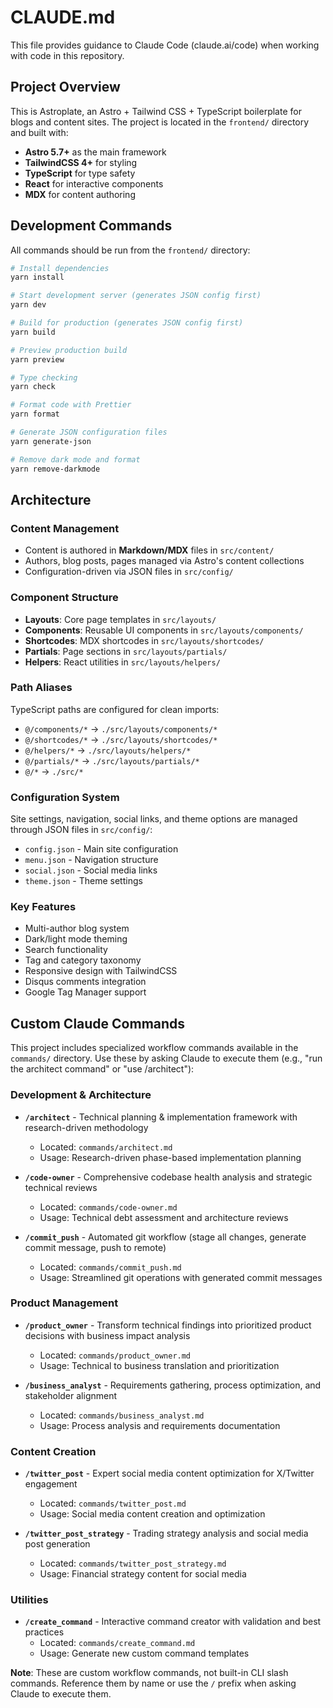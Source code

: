 # CLAUDE.md

This file provides guidance to Claude Code (claude.ai/code) when working with code in this repository.

## Project Overview

This is Astroplate, an Astro + Tailwind CSS + TypeScript boilerplate for blogs and content sites. The project is located in the `frontend/` directory and built with:

- **Astro 5.7+** as the main framework
- **TailwindCSS 4+** for styling  
- **TypeScript** for type safety
- **React** for interactive components
- **MDX** for content authoring

## Development Commands

All commands should be run from the `frontend/` directory:

```bash
# Install dependencies
yarn install

# Start development server (generates JSON config first)
yarn dev

# Build for production (generates JSON config first)  
yarn build

# Preview production build
yarn preview

# Type checking
yarn check

# Format code with Prettier
yarn format

# Generate JSON configuration files
yarn generate-json

# Remove dark mode and format
yarn remove-darkmode
```

## Architecture

### Content Management
- Content is authored in **Markdown/MDX** files in `src/content/`
- Authors, blog posts, pages managed via Astro's content collections
- Configuration-driven via JSON files in `src/config/`

### Component Structure
- **Layouts**: Core page templates in `src/layouts/`
- **Components**: Reusable UI components in `src/layouts/components/`  
- **Shortcodes**: MDX shortcodes in `src/layouts/shortcodes/`
- **Partials**: Page sections in `src/layouts/partials/`
- **Helpers**: React utilities in `src/layouts/helpers/`

### Path Aliases
TypeScript paths are configured for clean imports:
- `@/components/*` → `./src/layouts/components/*`
- `@/shortcodes/*` → `./src/layouts/shortcodes/*`  
- `@/helpers/*` → `./src/layouts/helpers/*`
- `@/partials/*` → `./src/layouts/partials/*`
- `@/*` → `./src/*`

### Configuration System
Site settings, navigation, social links, and theme options are managed through JSON files in `src/config/`:
- `config.json` - Main site configuration
- `menu.json` - Navigation structure  
- `social.json` - Social media links
- `theme.json` - Theme settings

### Key Features
- Multi-author blog system
- Dark/light mode theming
- Search functionality  
- Tag and category taxonomy
- Responsive design with TailwindCSS
- Disqus comments integration
- Google Tag Manager support

## Custom Claude Commands

This project includes specialized workflow commands available in the `commands/` directory. Use these by asking Claude to execute them (e.g., "run the architect command" or "use /architect"):

### Development & Architecture
- **`/architect`** - Technical planning & implementation framework with research-driven methodology
  - Located: `commands/architect.md`
  - Usage: Research-driven phase-based implementation planning
  
- **`/code-owner`** - Comprehensive codebase health analysis and strategic technical reviews
  - Located: `commands/code-owner.md`
  - Usage: Technical debt assessment and architecture reviews
  
- **`/commit_push`** - Automated git workflow (stage all changes, generate commit message, push to remote)
  - Located: `commands/commit_push.md`
  - Usage: Streamlined git operations with generated commit messages

### Product Management
- **`/product_owner`** - Transform technical findings into prioritized product decisions with business impact analysis
  - Located: `commands/product_owner.md`
  - Usage: Technical to business translation and prioritization
  
- **`/business_analyst`** - Requirements gathering, process optimization, and stakeholder alignment
  - Located: `commands/business_analyst.md`
  - Usage: Process analysis and requirements documentation

### Content Creation
- **`/twitter_post`** - Expert social media content optimization for X/Twitter engagement
  - Located: `commands/twitter_post.md`
  - Usage: Social media content creation and optimization
  
- **`/twitter_post_strategy`** - Trading strategy analysis and social media post generation
  - Located: `commands/twitter_post_strategy.md`
  - Usage: Financial strategy content for social media

### Utilities
- **`/create_command`** - Interactive command creator with validation and best practices
  - Located: `commands/create_command.md`
  - Usage: Generate new custom command templates

**Note**: These are custom workflow commands, not built-in CLI slash commands. Reference them by name or use the `/` prefix when asking Claude to execute them.